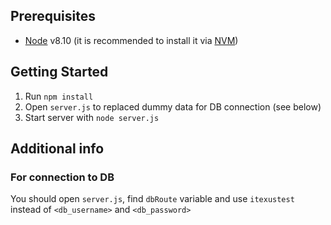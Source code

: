 ## Prerequisites

* [Node](https://nodejs.org) v8.10 (it is recommended to install it via [NVM](https://github.com/creationix/nvm))

## Getting Started

1. Run `npm install`
2. Open `server.js` to replaced dummy data for DB connection (see below)
3. Start server with `node server.js`

## Additional info

### For connection to DB

You should open `server.js`, find `dbRoute` variable and use `itexustest` instead of `<db_username>` and `<db_password>`
